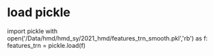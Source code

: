 # load pickle
import pickle
with open('/Data/hmd/hmd_sy/2021_hmd/features_trn_smooth.pkl','rb') as f:
    features_trn = pickle.load(f)
